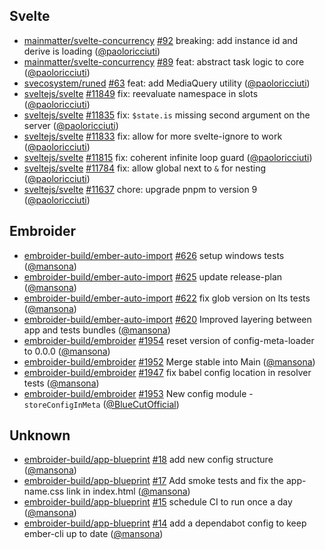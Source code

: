 ## Svelte

- [mainmatter/svelte-concurrency]
  [#92](https://github.com/mainmatter/svelte-concurrency/pull/92) breaking: add
  instance id and derive is loading ([@paoloricciuti])
- [mainmatter/svelte-concurrency]
  [#89](https://github.com/mainmatter/svelte-concurrency/pull/89) feat: abstract
  task logic to core ([@paoloricciuti])
- [svecosystem/runed] [#63](https://github.com/svecosystem/runed/pull/63) feat:
  add MediaQuery utility ([@paoloricciuti])
- [sveltejs/svelte] [#11849](https://github.com/sveltejs/svelte/pull/11849) fix:
  reevaluate namespace in slots ([@paoloricciuti])
- [sveltejs/svelte] [#11835](https://github.com/sveltejs/svelte/pull/11835) fix:
  `$state.is` missing second argument on the server ([@paoloricciuti])
- [sveltejs/svelte] [#11833](https://github.com/sveltejs/svelte/pull/11833) fix:
  allow for more svelte-ignore to work ([@paoloricciuti])
- [sveltejs/svelte] [#11815](https://github.com/sveltejs/svelte/pull/11815) fix:
  coherent infinite loop guard ([@paoloricciuti])
- [sveltejs/svelte] [#11784](https://github.com/sveltejs/svelte/pull/11784) fix:
  allow global next to `&` for nesting ([@paoloricciuti])
- [sveltejs/svelte] [#11637](https://github.com/sveltejs/svelte/pull/11637)
  chore: upgrade pnpm to version 9 ([@paoloricciuti])

## Embroider

- [embroider-build/ember-auto-import]
  [#626](https://github.com/embroider-build/ember-auto-import/pull/626) setup
  windows tests ([@mansona])
- [embroider-build/ember-auto-import]
  [#625](https://github.com/embroider-build/ember-auto-import/pull/625) update
  release-plan ([@mansona])
- [embroider-build/ember-auto-import]
  [#622](https://github.com/embroider-build/ember-auto-import/pull/622) fix glob
  version on lts tests ([@mansona])
- [embroider-build/ember-auto-import]
  [#620](https://github.com/embroider-build/ember-auto-import/pull/620) Improved
  layering between app and tests bundles ([@mansona])
- [embroider-build/embroider]
  [#1954](https://github.com/embroider-build/embroider/pull/1954) reset version
  of config-meta-loader to 0.0.0 ([@mansona])
- [embroider-build/embroider]
  [#1952](https://github.com/embroider-build/embroider/pull/1952) Merge stable
  into Main ([@mansona])
- [embroider-build/embroider]
  [#1947](https://github.com/embroider-build/embroider/pull/1947) fix babel
  config location in resolver tests ([@mansona])
- [embroider-build/embroider]
  [#1953](https://github.com/embroider-build/embroider/pull/1953) New config
  module - `storeConfigInMeta` ([@BlueCutOfficial])

## Unknown

- [embroider-build/app-blueprint]
  [#18](https://github.com/embroider-build/app-blueprint/pull/18) add new config
  structure ([@mansona])
- [embroider-build/app-blueprint]
  [#17](https://github.com/embroider-build/app-blueprint/pull/17) Add smoke
  tests and fix the app-name.css link in index.html ([@mansona])
- [embroider-build/app-blueprint]
  [#15](https://github.com/embroider-build/app-blueprint/pull/15) schedule CI to
  run once a day ([@mansona])
- [embroider-build/app-blueprint]
  [#14](https://github.com/embroider-build/app-blueprint/pull/14) add a
  dependabot config to keep ember-cli up to date ([@mansona])

[@BlueCutOfficial]: https://github.com/BlueCutOfficial
[@mansona]: https://github.com/mansona
[@paoloricciuti]: https://github.com/paoloricciuti
[embroider-build/app-blueprint]:
  https://github.com/embroider-build/app-blueprint
[embroider-build/ember-auto-import]:
  https://github.com/embroider-build/ember-auto-import
[embroider-build/embroider]: https://github.com/embroider-build/embroider
[mainmatter/svelte-concurrency]:
  https://github.com/mainmatter/svelte-concurrency
[svecosystem/runed]: https://github.com/svecosystem/runed
[sveltejs/svelte]: https://github.com/sveltejs/svelte
